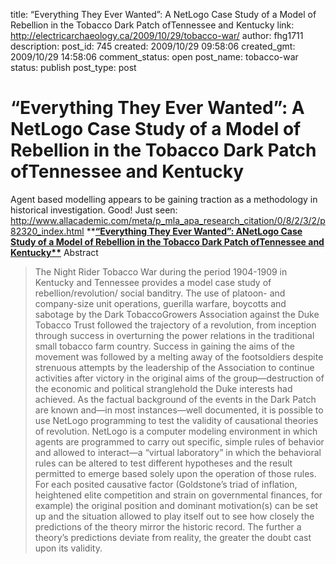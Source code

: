 title: “Everything They Ever Wanted”: A NetLogo Case Study of a Model of Rebellion in the Tobacco Dark Patch ofTennessee and Kentucky
link: http://electricarchaeology.ca/2009/10/29/tobacco-war/
author: fhg1711
description: 
post_id: 745
created: 2009/10/29 09:58:06
created_gmt: 2009/10/29 14:58:06
comment_status: open
post_name: tobacco-war
status: publish
post_type: post

# “Everything They Ever Wanted”: A NetLogo Case Study of a Model of Rebellion in the Tobacco Dark Patch ofTennessee and Kentucky

Agent based modelling appears to be gaining traction as a methodology in historical investigation. Good! Just seen: <http://www.allacademic.com/meta/p_mla_apa_research_citation/0/8/2/3/2/p82320_index.html> ****[“Everything They Ever Wanted”: ANetLogo Case Study of a Model of Rebellion in the Tobacco Dark Patch ofTennessee and Kentucky**](http://www.allacademic.com/one/www/research/index.php?cmd=www_search&offset=0&limit=5&multi_search_search_mode=publication&multi_search_publication_fulltext_mod=fulltext&textfield_submit=true&search_module=multi_search&search=Search&search_field=title_idx&fulltext_search=%3Cb%3E%26%238220%3BEverything+They+Ever+Wanted%26%238221%3B%3A+ANetLogo+Case+Study+of+a+Model+of+Rebellion+in+the+Tobacco+Dark+Patch+ofTennessee+and+Kentucky%3C%2Fb%3E&PHPSESSID=293cb87b337ffd527ba4624e68c1e334)** Abstract 

> The Night Rider Tobacco War during the period 1904-1909 in Kentucky and Tennessee provides a model case study of rebellion/revolution/ social banditry. The use of platoon- and company-size unit operations, guerilla warfare, boycotts and sabotage by the Dark TobaccoGrowers Association against the Duke Tobacco Trust followed the trajectory of a revolution, from inception through success in overturning the power relations in the traditional small tobacco farm country. Success in gaining the aims of the movement was followed by a melting away of the footsoldiers despite strenuous attempts by the leadership of the Association to continue activities after victory in the original aims of the group—destruction of the economic and political stranglehold the Duke interests had achieved. As the factual background of the events in the Dark Patch are known and—in most instances—well documented, it is possible to use NetLogo programming to test the validity of causational theories of revolution. NetLogo is a computer modeling environment in which agents are programmed to carry out specific, simple rules of behavior and allowed to interact—a “virtual laboratory” in which the behavioral rules can be altered to test different hypotheses and the result permitted to emerge based solely upon the operation of those rules. For each posited causative factor (Goldstone’s triad of inflation, heightened elite competition and strain on governmental finances, for example) the original position and dominant motivation(s) can be set up and the situation allowed to play itself out to see how closely the predictions of the theory mirror the historic record. The further a theory’s predictions deviate from reality, the greater the doubt cast upon its validity.